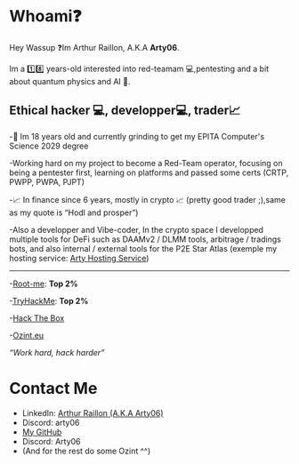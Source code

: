 # Whoami❓

Hey Wassup ❓Im Arthur Raillon, A.K.A **Arty06**.

Im a 1️⃣8️⃣ years-old interested into red-teamam 💻,pentesting and a bit about quantum physics and AI 🚀.

## Ethical hacker 💻, developper💻, trader📈

-🚀 Im 18 years old and currently grinding to get my EPITA Computer's Science 2029 degree

-Working hard on my project to become a Red-Team operator, focusing on being a pentester first, learning on platforms and passed some certs (CRTP, PWPP, PWPA, PJPT)

-📈 In finance since 6 years, mostly in crypto 📈 (pretty good trader ;),same as my quote is “Hodl and prosper”)

-Also a developper and Vibe-coder, In the crypto space I developped multiple tools for DeFi such as DAAMv2 / DLMM tools, arbitrage / tradings bots, and also internal / external tools for the P2E Star Atlas (exemple my hosting service: [Arty Hosting Service](https://arty-hosting-service.vercel.app))


* * * 

-[Root-me](https://root-me.org/Arty06): **Top 2%**

-[TryHackMe](https://tryhackme.com/p/Arty06): **Top 2%**

-[Hack The Box](https://app.hackthebox.com/profile/1052974)

-[Ozint.eu](https://ozint.eu/ozinter/7907/)



*“Work hard, hack harder”*


# Contact Me

- LinkedIn: [Arthur Raillon (A.K.A Arty06)](https://www.linkedin.com/in/arthur-raillon-arty-b95b21256/)
- Discord: arty06
- [My GitHub](https://github.com/ArtyETH06)
- Discord: Arty06
- (And for the rest do some Ozint ^^)
